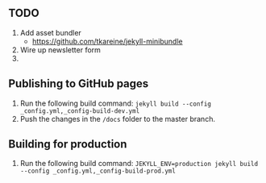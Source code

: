 ## TODO

1. Add asset bundler
    - https://github.com/tkareine/jekyll-minibundle
2. Wire up newsletter form
3.

## Publishing to GitHub pages

1. Run the following build command: `jekyll build --config _config.yml,_config-build-dev.yml`
2. Push the changes in the `/docs` folder to the master branch.

## Building for production

1. Run the following build command: `JEKYLL_ENV=production jekyll build --config _config.yml,_config-build-prod.yml`
